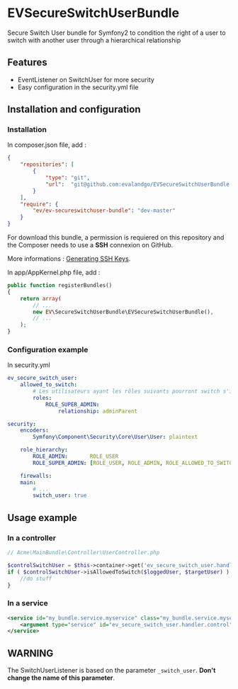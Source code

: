 # EVSecureSwitchUserBundle
Secure Switch User bundle for Symfony2 to condition the right of a user to switch with another user through a hierarchical relationship

## Features
- EventListener on SwitchUser for more security
- Easy configuration in the security.yml file

## Installation and configuration

### Installation

In composer.json file, add :
```json
{
    "repositories": [
        {
            "type": "git",
            "url":  "git@github.com:evalandgo/EVSecureSwitchUserBundle.git"
        }
    ],
    "require": {
        "ev/ev-secureswitchuser-bundle": "dev-master"
    }
}
```
For download this bundle, a permission is requiered on this repository and the Composer needs to use a **SSH** connexion on GitHub.

More informations : [Generating SSH Keys](https://help.github.com/articles/generating-ssh-keys).

In app/AppKernel.php file, add :
```php
public function registerBundles()
{
    return array(
        // ...
        new EV\SecureSwitchUserBundle\EVSecureSwitchUserBundle(),
        // ...
    );
}
```

### Configuration example

In security.yml
```yaml
ev_secure_switch_user: 
    allowed_to_switch:
        # Les utilisateurs ayant les rôles suivants pourront switch s'ils sont la relationship de l'utilisateur cible
        roles: 
            ROLE_SUPER_ADMIN:
                relationship: adminParent

security:
    encoders:
        Symfony\Component\Security\Core\User\User: plaintext

    role_hierarchy:
        ROLE_ADMIN:       ROLE_USER
        ROLE_SUPER_ADMIN: [ROLE_USER, ROLE_ADMIN, ROLE_ALLOWED_TO_SWITCH]

    firewalls:
    main:
        # ...
        switch_user: true
```

## Usage example

### In a controller
```php
// Acme\MainBundle\Controller\UserController.php

$controlSwitchUser = $this->container->get('ev_secure_switch_user.handler.control');
if ( $controlSwitchUser->isAllowedToSwitch($loggedUser, $targetUser) ) {
    //do stuff
}
```

### In a service
```xml
<service id="my_bundle.service.myservice" class="my_bundle.service.myservice.class">
    <argument type="service" id="ev_secure_switch_user.handler.control" />
</service>
```

## WARNING
The SwitchUserListener is based on the parameter ```_switch_user```. **Don't change the name of this parameter**.